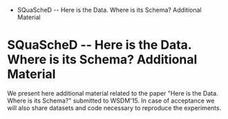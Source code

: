 -   SQuaScheD -- Here is the Data. Where is its Schema? Additional Material

SQuaScheD -- Here is the Data. Where is its Schema? Additional Material
=======================================================================

We present here additional material related to the paper "Here is the Data. Where is its Schema?" submitted to WSDM'15. In case of acceptance we will also share datasets and code necessary to reproduce the experiments.
